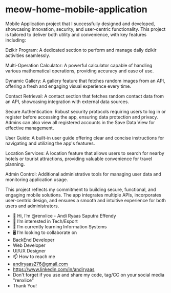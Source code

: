 # meow-home-mobile-application

Mobile Application project that I successfully designed and developed, showcasing innovation, security, and user-centric functionality. This project is tailored to deliver both utility and convenience, with key features including:

Dzikir Program: A dedicated section to perform and manage daily dzikir activities seamlessly.

Multi-Operation Calculator: A powerful calculator capable of handling various mathematical operations, providing accuracy and ease of use.

Dynamic Gallery: A gallery feature that fetches random images from an API, offering a fresh and engaging visual experience every time.

Contact Retrieval: A contact section that fetches random contact data from an API, showcasing integration with external data sources.

Secure Authentication: Robust security protocols requiring users to log in or register before accessing the app, ensuring data protection and privacy. Admins can also view all registered accounts in the Save Data View for effective management.

User Guide: A built-in user guide offering clear and concise instructions for navigating and utilizing the app's features.

Location Services: A location feature that allows users to search for nearby hotels or tourist attractions, providing valuable convenience for travel planning.

Admin Control: Additional administrative tools for managing user data and monitoring application usage.

This project reflects my commitment to building secure, functional, and engaging mobile solutions. The app integrates multiple APIs, incorporates user-centric design, and ensures a smooth and intuitive experience for both users and administrators.

- 👋 Hi, I’m @renxlice - Andi Ryaas Saputra Effendy
- 👀 I’m interested in Tech/Esport
- 🌱 I’m currently learning Information Systems 
- 🖥 I’m looking to collaborate on
- BackEnd Developer
- Web Developer
- UI/UX Designer
- 📫 How to reach me
- andiryaas276@gmail.com
- https://www.linkedin.com/in/andiryaas
- Don't forget if you use and share my code, tag/CC on your social media "renxlice"
- Thank You!
<!---
renxlice/renxlice is a ✨ special ✨ repository because its `README.md` (this file) appears on your GitHub profile.
You can click the Preview link to take a look at your changes.
--->
